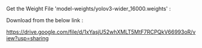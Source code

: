 Get the Weight File 'model-weights/yolov3-wider_16000.weights' :


Download from the below link :


https://drive.google.com/file/d/1xYasjU52whXMLT5MtF7RCPQkV66993oR/view?usp=sharing
